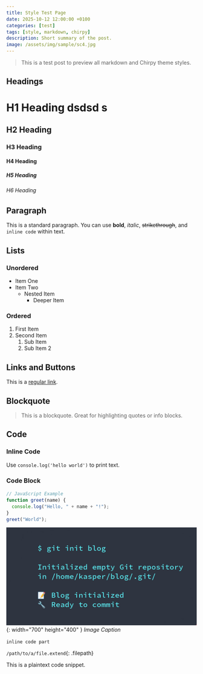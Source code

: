 ```yaml
---
title: Style Test Page
date: 2025-10-12 12:00:00 +0100
categories: [test]
tags: [style, markdown, chirpy]
description: Short summary of the post.
image: /assets/img/sample/sc4.jpg
---
```


> This is a test post to preview all markdown and Chirpy theme styles.

## Headings

# H1 Heading dsdsd s
## H2 Heading
### H3 Heading
#### H4 Heading
##### H5 Heading
###### H6 Heading


## Paragraph

This is a standard paragraph. You can use **bold**, *italic*, ~~strikethrough~~, and `inline code` within text.


## Lists

### Unordered

- Item One
- Item Two
  - Nested Item
    - Deeper Item

### Ordered

1. First Item
2. Second Item
   1. Sub Item
   2. Sub Item 2


## Links and Buttons

This is a [regular link](https://github.com/cotes2020/jekyll-theme-chirpy).




## Blockquote

> This is a blockquote. Great for highlighting quotes or info blocks.


## Code

### Inline Code

Use `console.log('hello world')` to print text.

### Code Block

```js
// JavaScript Example
function greet(name) {
  console.log("Hello, " + name + "!");
}
greet("World");
```

![Desktop View](/assets/img/sample/sc4.jpg){: width="700" height="400" }
_Image Caption_




`inline code part`



`/path/to/a/file.extend`{: .filepath}



This is a plaintext code snippet.




